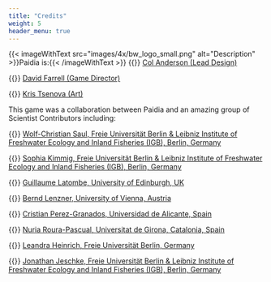 ```yaml
---
title: "Credits"
weight: 5
header_menu: true
---
```

{{< imageWithText src="images/4x/bw_logo_small.png" alt="Description" >}}Paidia is:{{< /imageWithText >}}
{{<icon class="fa-solid fa-puzzle-piece">}}&nbsp;[Col Anderson (Lead Design)](mailto:games@paidia.fun)

{{<icon class="fa-solid fa-gear">}}&nbsp;[David Farrell (Game Director)](mailto:games@paidia.fun)

{{<icon class="fa-solid fa-palette">}}&nbsp;[Kris Tsenova (Art)](mailto:games@paidia.fun)

This game was a collaboration between Paidia and an amazing group of Scientist Contributors including:


{{<icon class="fa-solid fa-microscope">}}&nbsp;[Wolf-Christian Saul, Freie Universität Berlin & Leibniz Institute of Freshwater Ecology and Inland Fisheries (IGB), Berlin, Germany](https://www.bcp.fu-berlin.de/en/biologie/arbeitsgruppen/zoologie/ag_jeschke/mitarbeiter/saul/index.html)

{{<icon class="fa-solid fa-microscope">}}&nbsp;[Sophia Kimmig, Freie Universität Berlin & Leibniz Institute of Freshwater Ecology and Inland Fisheries (IGB), Berlin, Germany](https://sophia-kimmig.de/)

{{<icon class="fa-solid fa-microscope">}}&nbsp;[Guillaume Latombe, University of Edinburgh, UK](https://www.research.ed.ac.uk/en/persons/guillaume-latombe)

{{<icon class="fa-solid fa-microscope">}}&nbsp;[Bernd Lenzner, University of Vienna, Austria](https://lenzner.github.io)

{{<icon class="fa-solid fa-microscope">}}&nbsp;[Cristian Perez-Granados, Universidad de Alicante, Spain](https://cvnet.cpd.ua.es/curriculum-breve/es/perez-granados-cristian/38586)

{{<icon class="fa-solid fa-microscope">}}&nbsp;[Nuria Roura-Pascual, Universitat de Girona, Catalonia, Spain](https://www.nrourapascual.com/)

{{<icon class="fa-solid fa-microscope">}}&nbsp;[Leandra Heinrich,  Freie Universität Berlin, Germany](https://www.bcp.fu-berlin.de/en/biologie/arbeitsgruppen/zoologie/ag_jeschke/index.html)

{{<icon class="fa-solid fa-microscope">}}&nbsp;[Jonathan Jeschke, Freie Universität Berlin & Leibniz Institute of Freshwater Ecology and Inland Fisheries (IGB), Berlin, Germany](https://www.bcp.fu-berlin.de/en/biologie/arbeitsgruppen/zoologie/ag_jeschke/mitarbeiter/jeschke/index.html)



<!--

> {{<extlink text="Lead Game Design by Col Anderson" href="https://www.flaticon.com/free-icons/chef-hat" icon="fa fa-external-link">}}
- {{<extlink text="sprinkle-of-rock-salt-on-sliced-vegetables-3209239 - Pexels" href="https://www.pexels.com/video/sprinkle-of-rock-salt-on-sliced-vegetables-3209239/" icon="fa fa-external-link">}}

-->

